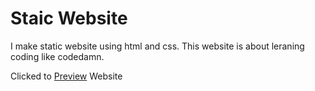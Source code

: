 # Staic Website

I make static website using html and css.
This website is about leraning coding like codedamn.

Clicked to [Preview](https://faizaneduhub.netlify.app/ "faizaneduhub") Website
